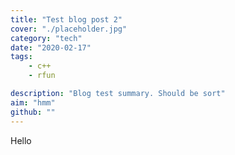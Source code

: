 ```yaml
---
title: "Test blog post 2"
cover: "./placeholder.jpg"
category: "tech"
date: "2020-02-17"
tags:
    - c++
    - rfun

description: "Blog test summary. Should be sort"
aim: "hmm"
github: ""
---
```

Hello
